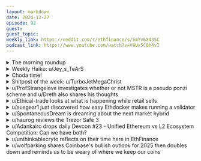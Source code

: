 ```yaml
---
layout: markdown
date: 2024-12-27
episode: 92
guest: 
guest_topic: 
weekly_link: https://reddit.com/r/ethfinance/s/5mYv6X43SC
podcast_link: https://www.youtube.com/watch?v=V8Ux5COh4vI
---
```



<details markdown=1>
<summary>The morning roundup</summary>
[View on Reddit →](https://reddit.com/r/ethfinance/comments/1hn8f1y/comment/m3zuc8y/)

[u/Smart-Ocelot-5759](https://reddit.com/u/Smart-Ocelot-5759)

> Eth

[u/elixir_knight](https://reddit.com/u/elixir_knight)

> er

[u/Spacesider](https://reddit.com/u/Spacesider)

> eum

[u/FrenktheTank](https://reddit.com/u/FrenktheTank)

> 3

[u/_tchekov](https://reddit.com/u/_tchekov)

> 3

[u/TimbukNine](https://reddit.com/u/TimbukNine)

> 6

[u/hanniabu](https://reddit.com/u/hanniabu)

> k

[u/epic_trader](https://reddit.com/u/epic_trader)

> Future dollars

</details>
<details markdown=1>
<summary>Weekly Haiku: u/Jey_s_TeArS</summary>
[View on Reddit →](https://reddit.com/r/ethfinance/comments/1hl77fx/comment/m3ni47u/)

*Christmas is merry,*

*Blockchain goes well with cherry,*

*Speculate fairy.*

</details>
<details markdown=1>
<summary>Choda time!</summary>
[View on Reddit →](https://reddit.com/r/ethfinance/comments/1hmi8g5/comment/m3ygzrg/)

༼ つ ◕_◕ ༽つ ETH TAKE MY ENERGY ༼ つ ◕_◕ ༽つ

</details>
<details markdown=1>
<summary>Shitpost of the week: u/TurboJetMegaChrist</summary>
[View on Reddit →](https://reddit.com/r/ethfinance/comments/1hj3mq7/comment/m35cvwn/)

I've done some technical analysis (lots of triangles, you probably wouldn't understand) and I'm pretty sure this "USDT" coin is going to moon pretty soon. It's competition has been remarkably close in performance but we're coming up on a major divergence, I can feel it.

</details>
<details markdown=1>
<summary>u/ProfStrangelove investigates whether or not MSTR is a pseudo ponzi scheme and u/Dreth also shares his thoughts</summary>
[View on Reddit →](https://reddit.com/r/ethfinance/comments/1hgv892/daily_general_discussion_december_18_2024/m2mrhh2/)

[u/ProfStrangelove](https://reddit.com/u/ProfStrangelove):

So yesterday I had some questions regarding Microstrategy...

Since I wanted to understand better what they are doing I looked a little bit further into it.

Anyways, like was suspected yesterday, they are raising money through convertible bonds - so if they can't pay back the bond they issue new stocks to cover the debt - as far as I understand the stock price at which the bond converts is set at the beginning of the loan...  
There are also funds that specialize in convertible bonds - normally they buy those bonds AND short the stock as a hedge. So if the company goes belly up they still get some of its equity for the shares they hold but also have made money on the short.

There is a video by Martin Shkreli (yes that guy, I know I am not a fan but whatever) where he goes over MSTRs valuation

[https://youtu.be/7zaEJ6MutdU?t=490](https://youtu.be/7zaEJ6MutdU?t=490)  
(Timestamp is where he starts getting into it, before he pretty much just gathered info from financial statements)

Anyways Shkreli more or less also comes to the conclusion that this seems like a ponzi like scheme.  
Also the amount of additional money Saylor would need to raise in the future might become a problem because the convertible bond market isn't \*that\* huge...

Microstrategy is also doing some shitty "advertising" calling what they are doing "smart leverage" which is pretty much bs.  
Here is another video which goes into why Saylors strategy is pretty much like a pyramid scheme  
[https://www.youtube.com/watch?v=P5LKZ1-6BWM](https://www.youtube.com/watch?v=P5LKZ1-6BWM)

\*Edit\*   
Ah and another take away by Shkreli was the same as I had yesterday:  
Long Bitcoin, short Microstrategy should be free money if done at the right ratio - and one would need to "delta hedge" as the price moves...  
Anways I won't be doing that and just stick to holding ETH :D

---

[View on Reddit →](https://reddit.com/r/ethfinance/comments/1hgv892/daily_general_discussion_december_18_2024/m2mx1is/)

[u/Dreth](https://reddit.com/u/Dreth):

From a functional perspective it has most of the relevant characteristics of a ponzi scheme but there are indeed assets backing MSTR stock, the valuation is about 30-40% the price of BTC and the rest is the expectation that saylor can continue to do this + the negligible other business that MSTR has.

My perspective here is that it's pretty simple, there's is demand to obtain exposure to BTC through MSTR, and this is the exclusively relevant bit that could justify this premium. Maybe (idk) those individuals or entities traditionally couldn't hold BTC in their balance sheet, so they instead opted to gain exposure to BTC through MSTR stock.

On a ponzi scheme more and more assets are required to keep it going. In the case of Saylor, this structured trade has been ongoing for quite a long time, MSTR has held BTC through bear periods in deep deep loss. For the trade to survive, no more assets were required through the bear without needing to be unwound.

Is Saylor deceiving his investors and creditors? probably, we can assume that there potentially exists some information asymmetry between what we know and what his creditors _think_ they know. However, as long as the price of BTC holds up and MSTR isn't much more leveraged than 3x (assuming the rest of the business is worthless) there's a low risk for this trade to unwind, especially considering that until the bonds expire, we probably have very little to worry about.

Monitoring the valuation of this stock should be extremely important for us to determine how much risk Saylor is undertaking. 

IMO the biggest concern to me is that it's not just MSTR doing this anymore. Other BTC-related companies have followed MSTR's path and taken on similar debt to do the same thing and their stocks have soared. My guess is that the market perceives this sort of purchase of BTC with debt as low risk and therefore considers that when these companies take that risk, they're probably going to be doing well in the long run because BTC is expected to continue to go up.

The real mystery to me is what will happen if there is some kind of big flash crash? Saylor has kept the price high by continuing to make enormous purchased. Therefore we could question if demand for BTC artificially inflated by this or if there really is demand to continue to hold up the price of BTC irrespective of the fact that Saylor will continue to buy.

Idk, I also fully expect big short sellers to mount shorts on both BTC and MSTR to intentionally drive MSTR underwater. Right now MSTR is well in profit because their cost basis is 50-60k.

</details>
<details markdown=1>
<summary>u/Ethical-trade looks at what is happening while retail sells</summary>
[View on Reddit →](https://reddit.com/r/ethfinance/comments/1hidcgv/daily_general_discussion_december_20_2024/m3128ey/)

Sony is building a rollup while retail sells.
Deutsche Bank is building a rollup while retail sells.
Kraken is launching a rollup while retail sells.
Blackrock builds on Ethereum while retail sells.
Robinhood builds on Ethereum while retail sells.
Staked eth ETFs are coming while retail sells.
Visa builds on Ethereum while retail sells.
PayPal builds on Ethereum while retail sells.
Ethereum dominates on all relevant metrics while retail sells...

...but ETFs see the biggest inflows they ever have. The US president is buying eth. 

If you think the Ethereum game is over, please reconsider.  This is not a good time to sell your eth to institutions.

</details>
<details markdown=1>
<summary>u/ausgear1 just discovered how easy Ethdocker makes running a validator</summary>
[View on Reddit →](https://reddit.com/r/ethfinance/comments/1hidcgv/daily_general_discussion_december_20_2024/m31lfxb/)

Big shoutout to <https://ethdocker.com/> & the team that put this together. My nvme recently died while switching to reth from nethermind (based on the current diversity stats) & i decided to try this out instead of the completely manual set up I had before - it's unbelievable how much easier this is & how good the docs are

running a node is as simple as installing linux, and running the ethdocker script then going through the config screens

</details>
<details markdown=1>
<summary>u/SpontaneousDream is dreaming about the next market hybrid</summary>
[View on Reddit →](https://reddit.com/r/ethfinance/comments/1hj3mq7/comment/m35uazi/)

Mods if this is too far off topic, please remove. I don't think it is given the direction ties to ETH and crypto as a whole.

I am bullish AF on (imo) the soon-to-be world's next major stock/crypto hybrid. It is none other than $coin. Okay, okay, hear me out:

1. In 2025, Coinbase will utilize its L2, Base, to either tokenize its stock for more exposure to liquidity (more inflows). Imagine using BTC or ETH to buy a truly tokenized version of $coin directly...or, Coinbase could use Base to provide dividends to $coin holders, possibly in the form of some scheduled airdrop.
2. $coin will enter s&p next year, which guarantees many millions in inflows (and also gives crypto exposure to virtually all investors). Bitwise has made this prediction as well in their [recent ](https://bitwiseinvestments.com/crypto-market-insights/the-year-ahead-10-crypto-predictions-for-2025)report.
3. Coinbase has been doing an insane amount of volume. [See overview here.](https://investor.coinbase.com/home/default.aspx) The next earnings report is going to kick ass.

Personally, I think it's a great beta play to btc, eth, and crypto as a whole. I think the market is totally undervaluing the impact of Base on Coinbase revenues and more importantly, *opportunities*, as a company. There are so may ways they can utilize their L2 to drive growth and earnings for the company, and that goes straight back to $coin holders. Yes, Base stats are still small compared to Coinbase as a whole company, but Base's stats having been going wayyyy up this year and most recently. TVL, transactions, developers, volume, commits, etc. [Full stats here for Base. ](https://defillama.com/chain/Base)

I am going low leverage to slowly continue building my position, with ETH as the collateral. LFG.

</details>
<details markdown=1>
<summary>u/haurog reviews the Trezor Safe 3</summary>
[View on Reddit →](https://reddit.com/r/ethfinance/comments/1hkhgfo/daily_general_discussion_december_23_2024/m3hxws7/)

A few days ago I mention that I just bought a trezor safe 3 to transition away from my dying Ledger Nano S: https://reddit.com/r/ethfinance/comments/1hembku/daily_general_discussion_december_15_2024/m27cc3h/

A few people were interesting in my first impressions so here they are.

TLDR: The trezor safe 3 is a great replacement for my Ledger Nano S.

I went with Trezor because I am an open source maxi and now that the newer trezors (safe 3 and safe 5) also use a secure element chip there is nothing stopping me going there. Trezor has been in the space for a very long time so I assume they know what they are doing. As I was not sure how well it will work with my setup I went with the cheaper option (Trezor Safe 3) instead of the more expensive one (Trezor Safe 5). Security wise they are pretty much the same but the Trezor 5 has a touch screen. Just make sure to not get a Trezor One or the Model T as they do not have a secure element chip which makes them more vulnerable to attacks. There is also no Trezor with bluetooth, so if you depended on that, Trezor is probably not for you.

The Trezor 3 has pretty much a similar feel like the Leder Nano S. Pretty minimal design and als the screen is a monochrome screen. One difference is that you can operate the trezor with one hand only. There is also the equivalent of Ledger Live which is called Trezor suite. I do not think Trezor Suite is particularly useful though. I prefer to do my stuff in third party wallets. Setup is similar to setting up a Ledger. You can chose a pin, a passphrase etc. 

I tested my wallets with Frame.sh, Rabby and Metamask. One important thing is that the Trezor Suite has to run even though you only want to connect to a browser wallet.  

In Frame.sh I can only find my Ledger Legacy wallets and the first one in the Ledger Live derivation path. All other ones in this path cannot be accessed. Same with Metamask. This is a consequence of Ledger not using the standard derivation paths.

Rabby easily finds all my wallets and I can use them perfectly. If you confirm a transaction in Rabby an additional window pops up which connects to the Trezor and through which the transaction is confirmed. It works, but is a bit ugly. 

The trezor itself is relatively simple. There are no settings to configure the device itself. No apps you have to upload and choose. The screen is slightly more informative than on the Ledger Nano S and you can actually see what you are signing. Security wise this is so much better than the blind signing on the Ledger. 

Your device gets wiped if you input the pin wrongly 16 times, which is much more often than on the Ledger which wipes itself after 3 wrong pin inputs. So if you are paranoid about this make the pin one digit longer on the Trezor.

A big difference is how passphrases are handled. On the Ledger you input them on the device and set a pin to access it. On the Trezor you have to input the passphrase on the Computer using the trezor every time you open it. This can be annoying or if you are on the paranoid side, it could be an absolute show stopper because a keylogger could read your passphrase. It is a very different philosophy compared to the ledger. In my view both have pros and cons. Essentially for both of them is that there is no indication if you used a passphrase on your device or not. Plausible deniability for both. 

Overall, the Trezor 3 is a perfect replacement for my slowly dying Ledger Nano S and I am very happy with it. I will probably get a Trezor Safe 5 as well as the touch screen makes inputting the pin so much easier.

</details>
<details markdown=1>
<summary>u/Adankairo drops daily Devcon #23 - Unified Ethereum vs L2 Ecosystem Competition: Can we have both?</summary>
[View on Reddit →](https://reddit.com/r/ethfinance/comments/1hl77fx/daily_general_discussion_december_24_2024/m3ktk27/)

#Daily DevCon #23:

[Unified Ethereum vs L2 Ecosystem Competition: Can we have both? ](https://www.youtube.com/watch?v=4Tds-Bik7zM)

It's Tuesday, December 24, 2024 — day 23 of our DevCon Ethducation listen-along series.

##Summary:

unified experience across all chains. This requires a common interface, fast and seamless inter-chain execution, and a focus on user security. The competition from other chains like Solana is driving innovation within the Ethereum ecosystem. While there is a risk of decentralization with federations like the super chain, it is crucial to stay decentralized and open source to avoid repeating the mistakes of the centralized web. Vitalik emphasizes the importance of keeping up with advancements in centralized systems and staying competitive in the evolving landscape. Ultimately, the goal is to build a decentralized, competitive, and innovative ecosystem that adapts to the changing technological landscape while preserving decentralization and security.

##Discussion Questions:

How can Ethereum balance the need for innovation and competitiveness with the principles of decentralization and open source development in a rapidly evolving blockchain landscape?

In what ways can Ethereum ensure a unified user experience and seamless inter-chain execution while maintaining a strong focus on user security and decentralization in the face of competition from other blockchain platforms like Solana?

Your mission is to consume the content, then comment with insight on this thread, and vote up other valuable comments. The primary goal here is community development through education.

- [Yesterday's discussion](https://reddit.com/r/ethfinance/comments/1hkhgfo/daily_general_discussion_december_23_2024/m3f6gsq/)
- [All DevCon talks ranked by views](https://github.com/hanniabu/devcon-7-videos/blob/main/videos.md)
- [The grand idea](https://reddit.com/r/ethfinance/comments/1h0xkvx/daily_general_discussion_november_27_2024/lz8b95w/)

***
^The ^summary ^and ^discussion ^questions ^are ^AI-generated ^from ^Youtube's ^autogenerated ^transcript. ^The ^transcript ^may ^capture ^some ^names ^and ^terms ^incorrectly.

</details>
<details markdown=1>
<summary>u/unthinkablecryto reflects on their time here in EthFinance</summary>
[View on Reddit →](https://reddit.com/r/ethfinance/comments/1hluyp6/daily_general_discussion_december_25_2024/m3rjf8t/)

I made my first comment in ethfinance just over 4 years ago, December 15,2020. ETH was around $580 and was about to start one of the biggest ETH runs I ever seen, by May 11th, 2021 prices would be $4,182. 7.2x in 147 days. So doubling roughly every 20 days. ethfinance is where we celebrated all along the way after a long bear market, 2018,2019,2020 were long years ( I was a lurker back then). I don't have many friends in person that I could talk crypto with so through the highs and lows of the last 4 years I turned to ethfinance. It's bittersweet to see the daily going away, it's been such a big part of my life over the last 4 years, but at the same time I'm ecstatic to see r/Ethereum turn around, and become a quality place for Ethereum discussion again, where we will likely welcome many more generations of Ethereum bulls and builders. Where one door closes, another opens. Cheers to ethfinance. Thank you to everyone that has made it such a welcoming place over the years.

</details>
<details markdown=1>
<summary>u/wolfparking shares Coinbase's bullish outlook for 2025 then doubles down and reminds us to be weary of where we keep our coins</summary>
[View on Reddit →](https://reddit.com/r/ethfinance/comments/1hmi8g5/daily_general_discussion_december_26_2024/m3uhzkh/)

Coinbase released their 2025 Crypto Market Outlook. I have to agree that the future looks optimistic from this point of view!

Link: <https://www.coinbase.com/blog/crypto-market-outlook-5-things-to-watch-in-2025>

Stablecoins: Total market cap is at an all-time high of nearly $200B and could move much higher. Why? Because we’re getting closer to the day when their primary use case will be commerce and capital flows, not trading.

Tokenization: Tokenized real-word assets (RWAs) grew by 60% in 2024. Looking ahead, we see RWAs gaining traction across asset classes, from private credit to commodities and more.

ETFs: Spot crypto ETFs shattered records for AUM in their first year of existence, reaching nearly $37B. And potential regulatory changes, such as allowing in-kind creations and redemptions or staking, could stoke further demand.

Decentralized Finance: DeFi’s share of crypto trading volume nearly doubled this year to 14%. Innovations like onchain prediction markets are spurring a resurgence of activity.

Regulation: January will see the swearing-in of the most pro-crypto Congress ever. Stay tuned for clear rules that benefit both the industry and consumers.

---

[View on Reddit →](https://reddit.com/r/ethfinance/comments/1hmi8g5/daily_general_discussion_december_26_2024/m3uig7x/)

Be wary of your choice in Crypto Exchanges.

2024 is on track to setting new records for the amount of crypto stolen from exploits and hacks. By Q3 2024, blockchain intelligence firm TRM Labs reported that over $2.2 billion had been stolen in crypto hacks—exceeding the estimated $1.8 billion lost in all of 2023.

Here's some of the big ones:

1. Japanese DMM Exchange lost $308 million (stolen private keys were a plausible explanation)

2. PlayDapp’s $290 million (exploiting a private key vulnerability)

3. Indian Exchange WazirX’s $235 million (successful hacking into exchange account)

4. Turkish crypto exchange BtCTurk $54 million (details unclear)

Source: <https://decrypt.co/297206/largest-crypto-exploits-hacks-2024>

PSA: Trending again this year are hacks from exchanges. Please carefully consider carefully which exchanges you trust.

</details>
